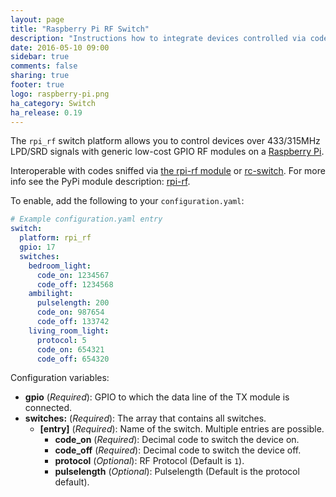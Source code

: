 ```yaml
---
layout: page
title: "Raspberry Pi RF Switch"
description: "Instructions how to integrate devices controlled via codes sent with low-cost GPIO RF modules on a Raspberry Pi into Home Assistant as a switch."
date: 2016-05-10 09:00
sidebar: true
comments: false
sharing: true
footer: true
logo: raspberry-pi.png
ha_category: Switch
ha_release: 0.19
---
```



The `rpi_rf` switch platform allows you to control devices over 433/315MHz LPD/SRD signals with generic low-cost GPIO RF modules on a [Raspberry Pi](https://www.raspberrypi.org/).

Interoperable with codes sniffed via [the rpi-rf module](https://pypi.python.org/pypi/rpi-rf) or [rc-switch](https://github.com/sui77/rc-switch).
For more info see the PyPi module description: [rpi-rf](https://pypi.python.org/pypi/rpi-rf).

To enable, add the following to your `configuration.yaml`:

```yaml
# Example configuration.yaml entry
switch:
  platform: rpi_rf
  gpio: 17
  switches:
    bedroom_light:
      code_on: 1234567
      code_off: 1234568
    ambilight:
      pulselength: 200
      code_on: 987654
      code_off: 133742
    living_room_light:
      protocol: 5
      code_on: 654321
      code_off: 654320
```

Configuration variables:

- **gpio** (*Required*): GPIO to which the data line of the TX module is connected.
- **switches:** (*Required*): The array that contains all switches.
  - **[entry]** (*Required*): Name of the switch. Multiple entries are possible.
    - **code_on** (*Required*): Decimal code to switch the device on.
    - **code_off** (*Required*): Decimal code to switch the device off.
    - **protocol** (*Optional*): RF Protocol (Default is `1`).
    - **pulselength** (*Optional*): Pulselength (Default is the protocol default).


